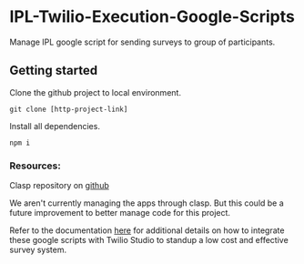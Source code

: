 # IPL-Twilio-Execution-Google-Scripts
Manage IPL google script for sending surveys to group of participants.

## Getting started
Clone the github project to local environment.

`git clone [http-project-link]`

Install all dependencies.

`npm i`


### Resources:
Clasp repository on [github](https://github.com/google/clasp)

We aren't currently managing the apps through clasp. But this could be a future improvement to better manage code for this project.

Refer to the documentation [here](https://docs.google.com/document/d/18Paj9S_m51L5W8HlcYM5y0XRe1BPSWeYBs0KUabXvaM/edit#) for additional details on how to integrate these google scripts with Twilio Studio to standup a low cost and effective survey system. 
